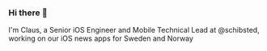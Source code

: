 ### Hi there 👋

I'm Claus, a Senior iOS Engineer and Mobile Technical Lead at @schibsted, working on our iOS news apps for Sweden and Norway
